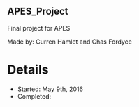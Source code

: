 ## APES_Project
Final project for APES

Made by:
Curren Hamlet and Chas Fordyce

# Details
- Started:   May 9th, 2016
- Completed:
